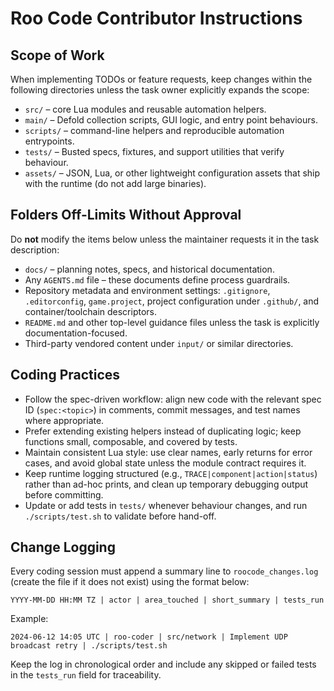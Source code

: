 # Roo Code Contributor Instructions

## Scope of Work
When implementing TODOs or feature requests, keep changes within the following directories unless the task owner explicitly expands the scope:
- `src/` – core Lua modules and reusable automation helpers.
- `main/` – Defold collection scripts, GUI logic, and entry point behaviours.
- `scripts/` – command-line helpers and reproducible automation entrypoints.
- `tests/` – Busted specs, fixtures, and support utilities that verify behaviour.
- `assets/` – JSON, Lua, or other lightweight configuration assets that ship with the runtime (do not add large binaries).

## Folders Off-Limits Without Approval
Do **not** modify the items below unless the maintainer requests it in the task description:
- `docs/` – planning notes, specs, and historical documentation.
- Any `AGENTS.md` file – these documents define process guardrails.
- Repository metadata and environment settings: `.gitignore`, `.editorconfig`, `game.project`, project configuration under `.github/`, and container/toolchain descriptors.
- `README.md` and other top-level guidance files unless the task is explicitly documentation-focused.
- Third-party vendored content under `input/` or similar directories.

## Coding Practices
- Follow the spec-driven workflow: align new code with the relevant spec ID (`spec:<topic>`) in comments, commit messages, and test names where appropriate.
- Prefer extending existing helpers instead of duplicating logic; keep functions small, composable, and covered by tests.
- Maintain consistent Lua style: use clear names, early returns for error cases, and avoid global state unless the module contract requires it.
- Keep runtime logging structured (e.g., `TRACE|component|action|status`) rather than ad-hoc prints, and clean up temporary debugging output before committing.
- Update or add tests in `tests/` whenever behaviour changes, and run `./scripts/test.sh` to validate before hand-off.

## Change Logging
Every coding session must append a summary line to `roocode_changes.log` (create the file if it does not exist) using the format below:
```
YYYY-MM-DD HH:MM TZ | actor | area_touched | short_summary | tests_run
```
Example:
```
2024-06-12 14:05 UTC | roo-coder | src/network | Implement UDP broadcast retry | ./scripts/test.sh
```
Keep the log in chronological order and include any skipped or failed tests in the `tests_run` field for traceability.
